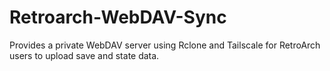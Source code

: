 # Retroarch-WebDAV-Sync
Provides a private WebDAV server using Rclone and Tailscale for RetroArch users to upload save and state data.
